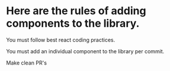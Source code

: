 # Here are the rules of adding components to the library.

You must follow best react coding practices.

You must add an individual component to the library per commit.

Make clean PR's
